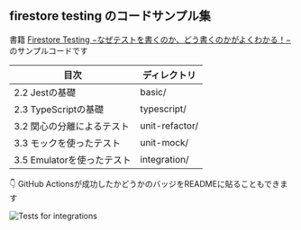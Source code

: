 ## firestore testing のコードサンプル集

書籍 [Firestore Testing −なぜテストを書くのか、どう書くのかがよくわかる！−](https://techbookfest.org/product/5732781973831680?productVariantID=5768446107189248) のサンプルコードです

| 目次 | ディレクトリ | 
| --- | --- |
| 2.2 Jestの基礎 |  basic/ |
| 2.3 TypeScriptの基礎 | typescript/ |
| 3.2 関心の分離によるテスト| unit-refactor/ | 
| 3.3 モックを使ったテスト | unit-mock/ |
| 3.5 Emulatorを使ったテスト | integration/ | 


👇 GitHub Actionsが成功したかどうかのバッジをREADMEに貼ることもできます

![Tests for integrations](https://github.com/matsu0228/firestore-testing-examples/workflows/Tests%20for%20integrations/badge.svg)
